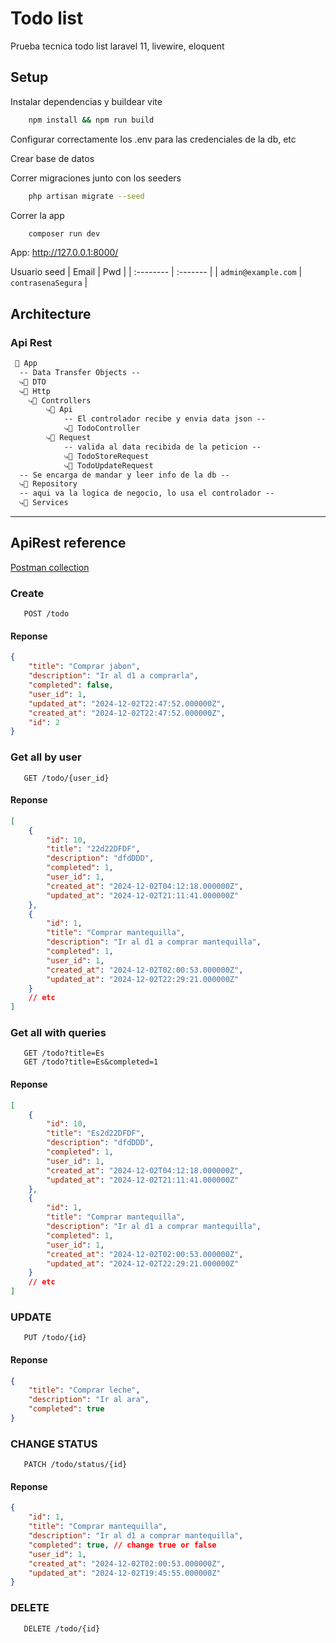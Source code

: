 # Todo list

Prueba tecnica todo list laravel 11, livewire, eloquent

## Setup

Instalar dependencias y buildear vite

```bash
    npm install && npm run build
```

Configurar correctamente los .env para las credenciales de la db, etc

Crear base de datos

Correr migraciones junto con los seeders

```bash
    php artisan migrate --seed
```

Correr la app

```bash
    composer run dev
```

App: http://127.0.0.1:8000/


Usuario seed
| Email | Pwd     |
| :-------- | :------- | 
| `admin@example.com` | `contrasenaSegura` |

## Architecture

### Api Rest

``` md
 📁 App
  -- Data Transfer Objects --
  ⤷📁 DTO
  ⤷📁 Http
    ⤷📁 Controllers
        ⤷📁 Api
            -- El controlador recibe y envia data json --
            ⤷📑 TodoController
        ⤷📁 Request
            -- valida al data recibida de la peticion --
            ⤷📑 TodoStoreRequest
            ⤷📑 TodoUpdateRequest
  -- Se encarga de mandar y leer info de la db --
  ⤷📁 Repository
  -- aqui va la logica de negocio, lo usa el controlador --
  ⤷📁 Services
```

****

## ApiRest reference

[Postman collection](https://www.postman.com/cherrystock/workspace/publico/collection/26378244-0938ad3c-155c-44ea-9a11-d5f95d0dbf5a?action=share&creator=26378244)

### Create

```http
   POST /todo
```

#### Reponse

```json
{
    "title": "Comprar jabon",
    "description": "Ir al d1 a comprarla",
    "completed": false,
    "user_id": 1,
    "updated_at": "2024-12-02T22:47:52.000000Z",
    "created_at": "2024-12-02T22:47:52.000000Z",
    "id": 2
}
```

### Get all by user

```http
   GET /todo/{user_id}
```

#### Reponse

```json
[
    {
        "id": 10,
        "title": "22d22DFDF",
        "description": "dfdDDD",
        "completed": 1,
        "user_id": 1,
        "created_at": "2024-12-02T04:12:18.000000Z",
        "updated_at": "2024-12-02T21:11:41.000000Z"
    },
    {
        "id": 1,
        "title": "Comprar mantequilla",
        "description": "Ir al d1 a comprar mantequilla",
        "completed": 1,
        "user_id": 1,
        "created_at": "2024-12-02T02:00:53.000000Z",
        "updated_at": "2024-12-02T22:29:21.000000Z"
    }
    // etc
]
```

### Get all with queries

```http
   GET /todo?title=Es
   GET /todo?title=Es&completed=1
```

#### Reponse

```json
[
    {
        "id": 10,
        "title": "Es2d22DFDF",
        "description": "dfdDDD",
        "completed": 1,
        "user_id": 1,
        "created_at": "2024-12-02T04:12:18.000000Z",
        "updated_at": "2024-12-02T21:11:41.000000Z"
    },
    {
        "id": 1,
        "title": "Comprar mantequilla",
        "description": "Ir al d1 a comprar mantequilla",
        "completed": 1,
        "user_id": 1,
        "created_at": "2024-12-02T02:00:53.000000Z",
        "updated_at": "2024-12-02T22:29:21.000000Z"
    }
    // etc
]
```

### UPDATE

```http
   PUT /todo/{id}
```

#### Reponse

```json
{
    "title": "Comprar leche",
    "description": "Ir al ara",
    "completed": true
}

```

### CHANGE STATUS

```http
   PATCH /todo/status/{id}
```

#### Reponse

```json
{
    "id": 1,
    "title": "Comprar mantequilla",
    "description": "Ir al d1 a comprar mantequilla",
    "completed": true, // change true or false
    "user_id": 1,
    "created_at": "2024-12-02T02:00:53.000000Z",
    "updated_at": "2024-12-02T19:45:55.000000Z"
}

```

### DELETE

```http
   DELETE /todo/{id}
```

